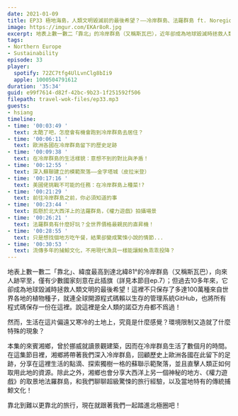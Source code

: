 ```yaml
---
date: 2021-01-09
title: EP33 極地海島，人類文明毀滅前的最後希望？——冷岸群島、法羅群島 ft. Noregion 極境行旅 王湘鄉
image: https://imgur.com/EKAr8oR.jpg
excerpt: 地表上數一數二「靠北」的冷岸群島（又稱斯瓦巴），近年卻成為地球毀滅時拯救人類文明的最後希望！不只保存了多達100萬種植物種子，還有GitHub上的所有開源程式碼，堪稱全人類的諾亞方舟。但在這片偏遠又寒冷的土地生活是什麼感覺？環境限制又造就了什麼特殊的現象？就讓曾經在此居住三個月的景觀建築師湘鄉來告訴你吧！另外本集還附贈《權力遊戲》的取景地法羅群島唷～
tags:
- Northern Europe
- Sustainability
episode: 33
player:
  spotify: 72ZC7tfg4UlLvnClg8bIi9
  apple: 1000504791612
duration: '35:34'
guid: e99f7614-d82f-42bc-9b23-1f251592f506
filepath: travel-wok-files/ep33.mp3
guests:
- hsiang
timeline:
- time: '00:03:49 '
  text: 太酷了吧，怎麼會有機會跑到冷岸群島去居住？
- time: '00:06:11 '
  text: 歐洲各國在冷岸群島留下的歷史足跡
- time: '00:09:38 '
  text: 在冷岸群島的生活樣貌：意想不到的對比與矛盾！
- time: '00:12:55 '
  text: 深入蘇聯建立的模範聚落——金字塔城（皮拉米登）
- time: '00:17:16 '
  text: 美國佬挑戰不可能的任務：在冷岸群島上種菜!?
- time: '00:21:29 '
  text: 前往冷岸群島之前，你必須知道的事
- time: '00:23:44 '
  text: 孤懸於北大西洋上的法羅群島，《權力遊戲》拍攝場景
- time: '00:26:21 '
  text: 法羅群島有什麼好玩？全世界價格最親民的直昇機！
- time: '00:28:55 '
  text: 只是想找個地方吃午餐，結果卻變成驚悚小說的情節...
- time: '00:30:53 '
  text: 流傳多年的捕鯨文化，不用現代漁具一樣能讓鯨魚乖乖投降？
---
```


地表上數一數二「靠北」、緯度最高到達北緯81°的冷岸群島（又稱斯瓦巴），向來人跡罕至，僅有少數國家刻意在此插旗（詳見本節目ep.7）；但過去10多年來，它卻成為地球毀滅時拯救人類文明的最後希望！這裡不只保存了多達100萬種來自世界各地的植物種子，就連全球開源程式碼賴以生存的管理系統GitHub，也將所有程式碼保存一份在這裡。說這裡是全人類的諾亞方舟都不爲過！

然而，生活在這片偏遠又寒冷的土地上，究竟是什麼感覺？環境限制又造就了什麼特殊的現象？

本集的來賓湘鄉，曾於挪威就讀景觀建築，因而在冷岸群島生活了數個月的時間。在這集節目裡，湘鄉將帶著我們深入冷岸群島，回顧歷史上歐洲各國在此留下的足跡，分享在這裡生活的點滴、探索獨樹一格的蘇聯示範聚落，並且直擊人類正如何取用此地的資源。除此之外，湘鄉也會分享大西洋上另一個神秘的地方、《權力遊戲》的取景地法羅群島，和我們聊聊超級驚悚的旅行經驗，以及當地特有的傳統捕鯨文化！

靠北到難以更靠北的旅行，現在就跟著我們一起踏進北極圈吧！




